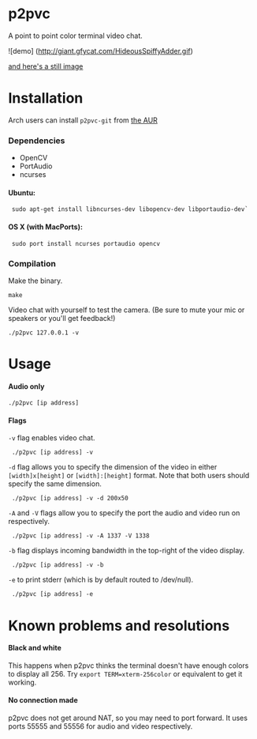 # p2pvc
A point to point color terminal video chat.

![demo]
(http://giant.gfycat.com/HideousSpiffyAdder.gif)

[and here's a still image](http://i.imgur.com/ziRPCWE.png)

# Installation

Arch users can install `p2pvc-git` from [the AUR](https://aur.archlinux.org/packages/p2pvc-git/)

### Dependencies

* OpenCV
* PortAudio
* ncurses

#### Ubuntu:

     sudo apt-get install libncurses-dev libopencv-dev libportaudio-dev`

#### OS X (with MacPorts):

     sudo port install ncurses portaudio opencv

### Compilation
Make the binary.

    make

Video chat with yourself to test the camera. (Be sure to mute your mic or speakers or you'll get feedback!)

    ./p2pvc 127.0.0.1 -v

# Usage

#### Audio only

    ./p2pvc [ip address]

#### Flags

`-v` flag enables video chat.

     ./p2pvc [ip address] -v

`-d` flag allows you to specify the dimension of the video in either `[width]x[height]` or `[width]:[height]` format. Note that both users should specify the same dimension.

     ./p2pvc [ip address] -v -d 200x50

`-A` and `-V` flags allow you to specify the port the audio and video run on respectively.

     ./p2pvc [ip address] -v -A 1337 -V 1338

`-b` flag displays incoming bandwidth in the top-right of the video display.
 
     ./p2pvc [ip address] -v -b

`-e` to print stderr (which is by default routed to /dev/null).

     ./p2pvc [ip address] -e

# Known problems and resolutions

#### Black and white

This happens when p2pvc thinks the terminal doesn't have enough colors to display all 256.  Try `export TERM=xterm-256color` or equivalent to get it working.

#### No connection made

p2pvc does not get around NAT, so you may need to port forward.  It uses ports 55555 and 55556 for audio and video respectively.
